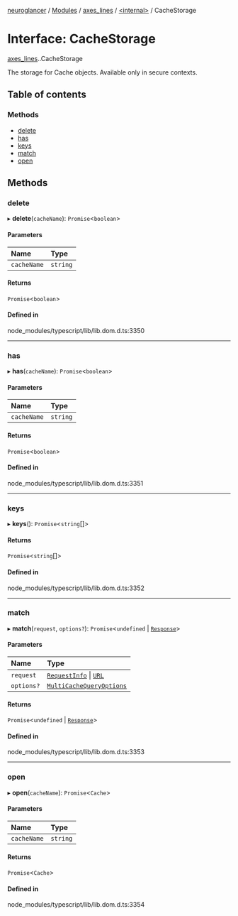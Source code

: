 [neuroglancer](../README.md) / [Modules](../modules.md) / [axes\_lines](../modules/axes_lines.md) / [<internal\>](../modules/axes_lines._internal_.md) / CacheStorage

# Interface: CacheStorage

[axes_lines](../modules/axes_lines.md).[<internal>](../modules/axes_lines._internal_.md).CacheStorage

The storage for Cache objects.
Available only in secure contexts.

## Table of contents

### Methods

- [delete](axes_lines._internal_.CacheStorage.md#delete)
- [has](axes_lines._internal_.CacheStorage.md#has)
- [keys](axes_lines._internal_.CacheStorage.md#keys)
- [match](axes_lines._internal_.CacheStorage.md#match)
- [open](axes_lines._internal_.CacheStorage.md#open)

## Methods

### delete

▸ **delete**(`cacheName`): `Promise`<`boolean`\>

#### Parameters

| Name | Type |
| :------ | :------ |
| `cacheName` | `string` |

#### Returns

`Promise`<`boolean`\>

#### Defined in

node_modules/typescript/lib/lib.dom.d.ts:3350

___

### has

▸ **has**(`cacheName`): `Promise`<`boolean`\>

#### Parameters

| Name | Type |
| :------ | :------ |
| `cacheName` | `string` |

#### Returns

`Promise`<`boolean`\>

#### Defined in

node_modules/typescript/lib/lib.dom.d.ts:3351

___

### keys

▸ **keys**(): `Promise`<`string`[]\>

#### Returns

`Promise`<`string`[]\>

#### Defined in

node_modules/typescript/lib/lib.dom.d.ts:3352

___

### match

▸ **match**(`request`, `options?`): `Promise`<`undefined` \| [`Response`](../modules/axes_lines._internal_.md#response)\>

#### Parameters

| Name | Type |
| :------ | :------ |
| `request` | [`RequestInfo`](../modules/axes_lines._internal_.md#requestinfo) \| [`URL`](../modules/axes_lines._internal_.md#url) |
| `options?` | [`MultiCacheQueryOptions`](axes_lines._internal_.MultiCacheQueryOptions.md) |

#### Returns

`Promise`<`undefined` \| [`Response`](../modules/axes_lines._internal_.md#response)\>

#### Defined in

node_modules/typescript/lib/lib.dom.d.ts:3353

___

### open

▸ **open**(`cacheName`): `Promise`<`Cache`\>

#### Parameters

| Name | Type |
| :------ | :------ |
| `cacheName` | `string` |

#### Returns

`Promise`<`Cache`\>

#### Defined in

node_modules/typescript/lib/lib.dom.d.ts:3354
